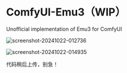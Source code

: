 # ComfyUI-Emu3（WIP）
Unofficial implementation of Emu3 for ComfyUI


![screenshot-20241022-012736](https://github.com/user-attachments/assets/76be0547-1350-4912-84fa-b9289704b4ff)

![screenshot-20241022-014935](https://github.com/user-attachments/assets/07db6b42-2dc0-4adc-b468-ba3989596205)

代码稍后上传，别急！
